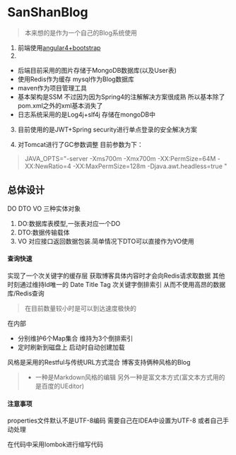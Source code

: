 # SanShanBlog
 
> 本来想的是作为一个自己的Blog系统使用  
1. 前端使用[angular4+bootstrap][1] 
2. 
 - 后端目前采用的图片存储于MongoDB数据库(以及User表)
 - 使用Redis作为缓存 mysql作为Blog数据库 
 - maven作为项目管理工具
 - 基本架构是SSM 不过因为因为Spring4的注解解决方案很成熟 所以基本除了pom.xml之外的xml基本消失了
 - 日志系统采用的是Log4j+slf4j 存储在mongoDB中

3. 目前使用的是JWT+Spring security进行单点登录的安全解决方案

4. 对Tomcat进行了GC参数调整 目前参数为下：
> JAVA_OPTS="-server -Xms700m -Xmx700m -XX:PermSize=64M  -XX:NewRatio=4 -XX:MaxPermSize=128m -Djava.awt.headless=true "


##  总体设计 
DO DTO VO 三种实体对象
1. DO:数据库表模型,一张表对应一个DO
2. DTO:数据传输载体
3. VO 对应接口返回数据包装.简单情况下DTO可以直接作为VO使用

#### 查询快速
实现了一个次关键字的缓存层 获取博客具体内容时才会向Redis请求取数据
其他时刻通过维持Id唯一的 Date Title Tag 次关键字倒排索引
从而不使用高昂的数据库/Redis查询
> 在目前数量较小时是可以到达速度极快的

在内部
- 分别维护6个Map集合  维持为3个倒排索引
- 定时刷新到磁盘上 启动时自动创建加载


风格是采用的Restful与传统URL方式混合 
博客支持俩种风格的Blog 
> - 一种是Markdown风格的编辑  另外一种是富文本方式(富文本方式用的是百度的UEditor) 

#### 注意事项
properties文件默认不是UTF-8编码 需要自己在IDEA中设置为UTF-8 或者自己手动处理

在代码中采用lombok进行缩写代码

[1]: https://github.com/SanShanYouJiu/SanShanBlog-Web